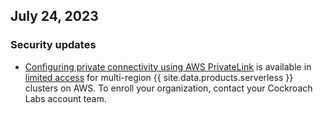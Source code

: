 ## July 24, 2023

<h3> Security updates </h3>

- [Configuring private connectivity using AWS PrivateLink](/docs/cockroachcloud/aws-privatelink.html?filters=serverless) is available in [limited access](../{{site.versions["stable"]}}/cockroachdb-feature-availability.html) for multi-region {{ site.data.products.serverless }} clusters on AWS. To enroll your organization, contact your Cockroach Labs account team.
